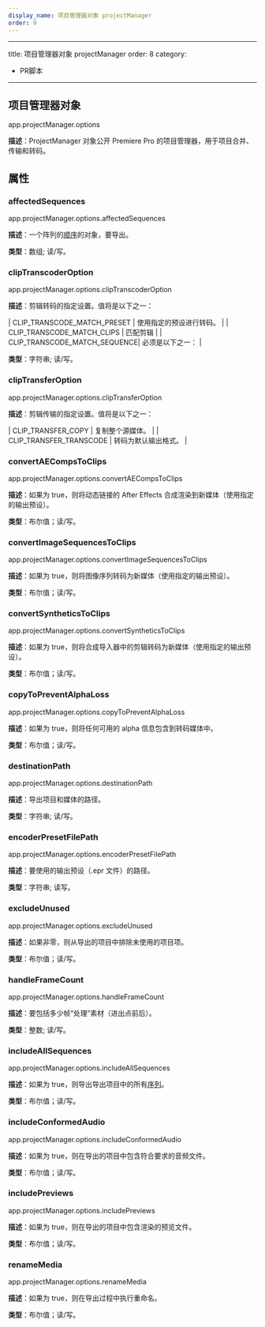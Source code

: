 ```yaml
---
display_name: 项目管理器对象 projectManager
order: 9
---
```


---
title: 项目管理器对象 projectManager
order: 8
category:

- PR脚本

---

## 项目管理器对象

app.projectManager.options

**描述**：ProjectManager 对象公开 Premiere Pro 的项目管理器，用于项目合并、传输和转码。

## 属性

### affectedSequences

app.projectManager.options.affectedSequences

**描述**：一个阵列的[顺序](https://ppro-scripting.docsforadobe.dev/sequence/sequence.html#sequence)的对象，要导出。

**类型**：数组; 读/写。

### clipTranscoderOption

app.projectManager.options.clipTranscoderOption

**描述**：剪辑转码的指定设置。值将是以下之一：

| CLIP_TRANSCODE_MATCH_PRESET | 使用指定的预设进行转码。 |
| CLIP_TRANSCODE_MATCH_CLIPS | 匹配剪辑 |
| CLIP_TRANSCODE_MATCH_SEQUENCE| 必须是以下之一： |

**类型**：字符串; 读/写。

### clipTransferOption

app.projectManager.options.clipTransferOption

**描述**：剪辑传输的指定设置。值将是以下之一：

| CLIP_TRANSFER_COPY | 复制整个源媒体。 |
| CLIP_TRANSFER_TRANSCODE | 转码为默认输出格式。 |

### convertAECompsToClips

app.projectManager.options.convertAECompsToClips

**描述**：如果为 true，则将动态链接的 After Effects 合成渲染到新媒体（使用指定的输出预设）。

**类型**：布尔值；读/写。

### convertImageSequencesToClips

app.projectManager.options.convertImageSequencesToClips

**描述**：如果为 true，则将图像序列转码为新媒体（使用指定的输出预设）。

**类型**：布尔值；读/写。

### convertSyntheticsToClips

app.projectManager.options.convertSyntheticsToClips

**描述**：如果为 true，则将合成导入器中的剪辑转码为新媒体（使用指定的输出预设）。

**类型**：布尔值；读/写。

### copyToPreventAlphaLoss

app.projectManager.options.copyToPreventAlphaLoss

**描述**：如果为 true，则将任何可用的 alpha 信息包含到转码媒体中。

**类型**：布尔值；读/写。

### destinationPath

app.projectManager.options.destinationPath

**描述**：导出项目和媒体的路径。

**类型**：字符串; 读/写。

### encoderPresetFilePath

app.projectManager.options.encoderPresetFilePath

**描述**：要使用的输出预设（.epr 文件）的路径。

**类型**：字符串; 读写。

### excludeUnused

app.projectManager.options.excludeUnused

**描述**：如果非零，则从导出的项目中排除未使用的项目项。

**类型**：布尔值；读/写。

### handleFrameCount

app.projectManager.options.handleFrameCount

**描述**：要包括多少帧“处理”素材（进出点前后）。

**类型**：整数; 读/写。

### includeAllSequences

app.projectManager.options.includeAllSequences

**描述**：如果为 true，则导出导出项目中的所有[序列](https://ppro-scripting.docsforadobe.dev/sequence/sequence.html#sequence)。

**类型**：布尔值；读/写。

### includeConformedAudio

app.projectManager.options.includeConformedAudio

**描述**：如果为 true，则在导出的项目中包含符合要求的音频文件。

**类型**：布尔值；读/写。

### includePreviews

app.projectManager.options.includePreviews

**描述**：如果为 true，则在导出的项目中包含渲染的预览文件。

**类型**：布尔值；读/写。

### renameMedia

app.projectManager.options.renameMedia

**描述**：如果为 true，则在导出过程中执行重命名。

**类型**：布尔值；读/写。
